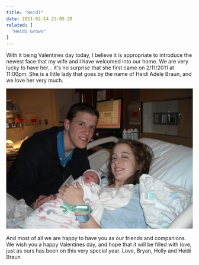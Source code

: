 ```yaml
---
title: "Heidi"
date: 2011-02-14 23:05:28
related: [
  "Heidi Grows"
]
---
```


With it being Valentines day today, I believe it is appropriate to introduce the newest face that my wife and I have welcomed into our home. We are very lucky to have her... it's no surprise that she first came on 2/11/2011 at 11:00pm. She is a little lady that goes by the name of Heidi Adele Braun, and we love her very much.

[<img alt="The Braun Family" src="/assets/images/DSCN0574.jpg"  title="The Braun Family" />][1]

 [1]: /assets/images/DSCN0574.jpg

And most of all we are happy to have you as our friends and companions. We wish you a happy Valentines day, and hope that it will be filled with love, just as ours has been on this very special year. Love, Bryan, Holly and Heidi Braun
